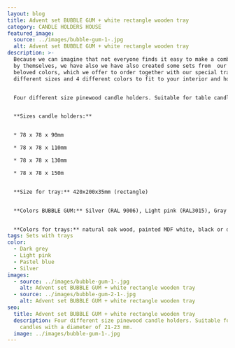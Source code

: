 ```yaml
---
layout: blog
title: Advent set BUBBLE GUM + white rectangle wooden tray
category: CANDLE HOLDERS HOUSE
featured_image:
  source: ../images/bubble-gum-1-.jpg
  alt: Advent set BUBBLE GUM + white rectangle wooden tray
description: >-
  Because we can imagine that not everyone finds it easy to make a combination
  by themselves, we have also we have also created some sets from  our clients
  beloved colors, which we offer to order together with our special trays in 2
  different sizes and 4 different colors to fit to your interior and home mood.


  Four different size pinewood candle holders. Suitable for table candles with a diameter of 21-23 mm. Ideal for decorating your home, could be used as Advent wreath.


  **Sizes candle holders:**


  * 78 x 78 x 90mm

  * 78 x 78 x 110mm

  * 78 x 78 x 130mm

  * 78 x 78 x 150m


  **Size for tray:** 420x200x35mm (rectangle)


  **Colors BUBBLE GUM:** Silver (RAL 9006), Light pink (RAL3015), Gray (RAL 7046) Pastel blue ( RAL 5024).


  **Colors for trays:** natural oak wood, painted MDF white, black or dark gray RAL7046.
tags: Sets with trays
color:
  - Dark grey
  - Light pink
  - Pastel blue
  - Silver
images:
  - source: ../images/bubble-gum-1-.jpg
    alt: Advent set BUBBLE GUM + white rectangle wooden tray
  - source: ../images/bubble-gum-2-1-.jpg
    alt: Advent set BUBBLE GUM + white rectangle wooden tray
seo:
  title: Advent set BUBBLE GUM + white rectangle wooden tray
  description: Four different size pinewood candle holders. Suitable for table
    candles with a diameter of 21-23 mm.
  image: ../images/bubble-gum-1-.jpg
---
```


